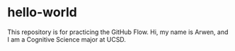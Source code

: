 # hello-world
This repository is for practicing the GitHub Flow.
Hi, my name is Arwen, and I am a Cognitive Science major at UCSD.
